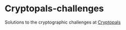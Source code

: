 # Cryptopals-challenges

Solutions to the cryptographic challenges at [Cryptopals](https://cryptopals.com/)
